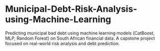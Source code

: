 # Municipal-Debt-Risk-Analysis-using-Machine-Learning
Predicting municipal bad debt using machine learning models (CatBoost, MLP, Random Forest) on South African financial data. A capstone project focused on real-world risk analysis and debt prediction.
